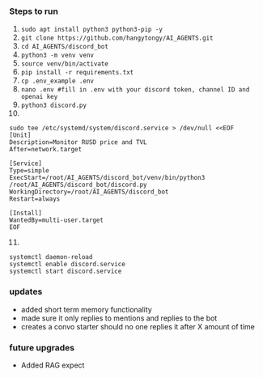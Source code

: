 ### Steps to run

1. ```sudo apt install python3 python3-pip -y```
2. ```git clone https://github.com/hangytongy/AI_AGENTS.git```
3. ```cd AI_AGENTS/discord_bot```
4. ```python3 -m venv venv```
5. ```source venv/bin/activate```
6. ```pip install -r requirements.txt```
7. ```cp .env_example .env```
8. ```nano .env #fill in .env with your discord token, channel ID and openai key```
9. ```python3 discord.py```
10. 
```
sudo tee /etc/systemd/system/discord.service > /dev/null <<EOF
[Unit]
Description=Monitor RUSD price and TVL
After=network.target

[Service]
Type=simple
ExecStart=/root/AI_AGENTS/discord_bot/venv/bin/python3 /root/AI_AGENTS/discord_bot/discord.py
WorkingDirectory=/root/AI_AGENTS/discord_bot
Restart=always

[Install]
WantedBy=multi-user.target
EOF
```
11.
```
systemctl daemon-reload
systemctl enable discord.service
systemctl start discord.service
```

### updates

- added short term memory functionality 
- made sure it only replies to mentions and replies to the bot
- creates a convo starter should no one replies it after X amount of time

### future upgrades

- Added RAG expect